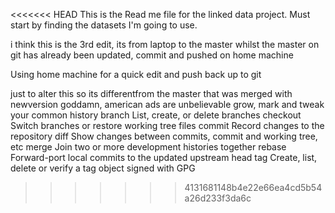 <<<<<<< HEAD
This is the Read me file for the linked data project. Must start by finding the datasets I'm going to use.

i think this is the 3rd edit, its from laptop to the master whilst the master on git has already been updated, commit and pushed on home machine

Using home machine for a quick edit and push back up to git

just to alter this so its differentfrom the master that was merged with
newversion
goddamn, american ads are unbelievable
grow, mark and tweak your common history
   branch     List, create, or delete branches
   checkout   Switch branches or restore working tree files
   commit     Record changes to the repository
   diff       Show changes between commits, commit and working tree, etc
   merge      Join two or more development histories together
   rebase     Forward-port local commits to the updated upstream head
   tag        Create, list, delete or verify a tag object signed with GPG


>>>>>>> 4131681148b4e22e66ea4cd5b54a26d233f3da6c
